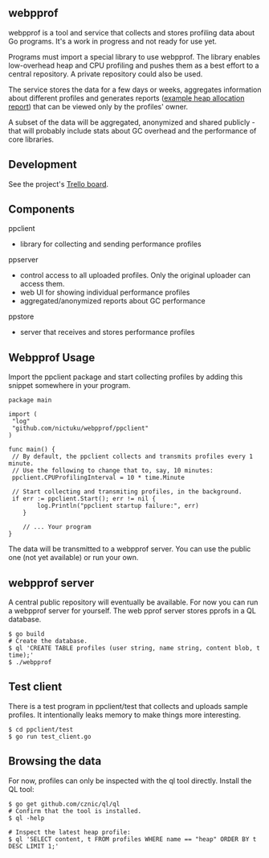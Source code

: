 webpprof
--------
webpprof is a tool and service that collects and stores profiling data about
Go programs. It's a work in progress and not ready for use yet.

Programs must import a special library to use webpprof. The library enables
low-overhead heap and CPU profiling and pushes them as a best effort to a
central repository. A private repository could also be used.

The service stores the data for a few days or weeks, aggregates information about
different profiles and generates reports ([example heap allocation report](http://1.a.magnets.im/static/heap12.svg)) that can be viewed only by the profiles' owner.

A subset of the data will be aggregated, anonymized and shared publicly - that
will probably include stats about GC overhead and the performance of core
libraries.

Development
-----------

See the project's [Trello board](https://trello.com/b/djCGWcRD/webpprof).


Components
--------

ppclient
  * library for collecting and sending performance profiles

ppserver
  * control access to all uploaded profiles. Only the original uploader can access them.
  * web UI for showing individual performance profiles
  * aggregated/anonymized reports about GC performance 

ppstore  
  * server that receives and stores performance profiles

Webpprof Usage
------
Import the ppclient package and start collecting profiles by adding this snippet somewhere in your program.

```
package main

import (
 "log"
 "github.com/nictuku/webpprof/ppclient"
)

func main() {
 // By default, the ppclient collects and transmits profiles every 1 minute.
 // Use the following to change that to, say, 10 minutes:
 ppclient.CPUProfilingInterval = 10 * time.Minute

 // Start collecting and transmiting profiles, in the background.
 if err := ppclient.Start(); err != nil {
		log.Println("ppclient startup failure:", err)
	}

	// ... Your program
}
```

The data will be transmitted to a webpprof server. You can use the public one (not yet available) or run your own.

webpprof server
-------------------
A central public repository will eventually be available. For now you can run a webpprof server for yourself. The web pprof server stores pprofs in a QL database.

```
$ go build
# Create the database.
$ ql 'CREATE TABLE profiles (user string, name string, content blob, t time);'
$ ./webpprof
```

Test client
------------
There is a test program in ppclient/test that collects and uploads sample profiles. It intentionally leaks memory to make things more interesting.

```
$ cd ppclient/test
$ go run test_client.go
```

Browsing the data
------------------
For now, profiles can only be inspected with the ql tool directly. Install the QL tool:

```
$ go get github.com/cznic/ql/ql
# Confirm that the tool is installed.
$ ql -help

# Inspect the latest heap profile:
$ ql 'SELECT content, t FROM profiles WHERE name == "heap" ORDER BY t DESC LIMIT 1;'

```
